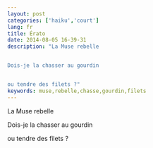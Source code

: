 ```yaml
---
layout: post
categories: ['haiku','court']
lang: fr
title: Érato
date: 2014-08-05 16-39-31
description: "La Muse rebelle


Dois-je la chasser au gourdin


ou tendre des filets ?"
keywords: muse,rebelle,chasse,gourdin,filets
---
```

La Muse rebelle

Dois-je la chasser au gourdin

ou tendre des filets ?

